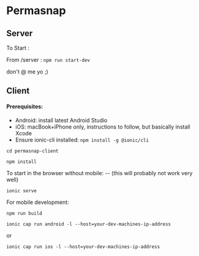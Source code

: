 # Permasnap

## Server

To Start : 

From /server : `npm run start-dev`

don't @ me yo ;)

## Client

#### Prerequisites:
- Android: install latest Android Studio
- iOS: macBook+iPhone only, instructions to follow, but basically install Xcode
- Ensure ionic-cli installed: `npm install -g @ionic/cli`

`cd permasnap-client`

`npm install`

To start in the browser without mobile: -- (this will probably not work very well)

`ionic serve`

For mobile development:

`npm run build`

`ionic cap run android -l --host=your-dev-machines-ip-address`

or

`ionic cap run ios -l --host=your-dev-machines-ip-address`
